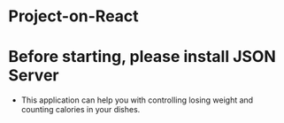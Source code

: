 # Project-on-React
 # Before starting, please install JSON Server
 * This application can help you with controlling losing weight and counting calories in your dishes.

